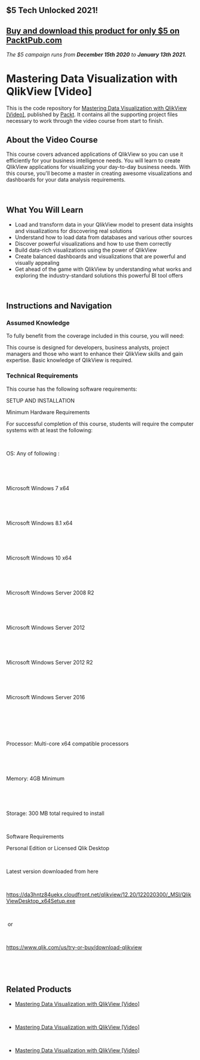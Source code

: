 ## $5 Tech Unlocked 2021!
[Buy and download this product for only $5 on PacktPub.com](https://www.packtpub.com/)
-----
*The $5 campaign         runs from __December 15th 2020__ to __January 13th 2021.__*

# Mastering Data Visualization with QlikView [Video]

This is the code repository for [Mastering Data Visualization with QlikView [Video]](https://www.packtpub.com/big-data-and-business-intelligence/mastering-data-visualization-qlikview-video?utm_source=github&utm_medium=repository&utm_campaign=9781789955002), published by [Packt](https://www.packtpub.com/?utm_source=github). It contains all the supporting project files necessary to work through the video course from start to finish.

## About the Video Course

This course covers advanced applications of QlikView so you can use it efficiently for your business intelligence needs. You will learn to create QlikView applications for visualizing your day-to-day business needs. With this course, you'll become a master in creating awesome visualizations and dashboards for your data analysis requirements.    


 


<H2>What You Will Learn</H2>

<DIV class=book-info-will-learn-text>

<UL>

<LI>Load and transform data in your QlikView model to present data insights and visualizations for discovering real solutions 

<LI>Understand how to load data from databases and various other sources 

<LI>Discover powerful visualizations and how to use them correctly 

<LI>Build data-rich visualizations using the power of QlikView 

<LI>Create balanced dashboards and visualizations that are powerful and visually appealing 

<LI>Get ahead of the game with QlikView by understanding what works and exploring the industry-standard solutions this powerful BI tool offers </LI></UL></DIV>


 


## Instructions and Navigation

### Assumed Knowledge

To fully benefit from the coverage included in this course, you will need:<br/>

This course is designed for developers, business analysts, project managers and those who want to enhance their QlikView skills and gain expertise. Basic knowledge of QlikView is required.        

### Technical Requirements

This course has the following software requirements:<br/>

SETUP AND INSTALLATION

Minimum Hardware Requirements  

For successful completion of this course, students will require the computer systems with at least the following:


 


OS: Any of following :


 


 


Microsoft Windows 7 x64


 


 


Microsoft Windows 8.1 x64


 


 


Microsoft Windows 10 x64


 


 


Microsoft Windows Server 2008 R2


 


 


Microsoft Windows Server 2012


 


 


Microsoft Windows Server 2012 R2


 


 


Microsoft Windows Server 2016


 


 


 


Processor: Multi-core x64 compatible processors


 


 


Memory: 4GB Minimum


 


 


Storage: 300 MB total required to install


 




Software Requirements

Personal Edition or Licensed Qlik Desktop


 


Latest version downloaded from here 


 




https://da3hntz84uekx.cloudfront.net/qlikview/12.20/122020300/_MSI/QlikViewDesktop_x64Setup.exe


 




 or


 




https://www.qlik.com/us/try-or-buy/download-qlikview


 


 




## Related Products

* [Mastering Data Visualization with QlikView [Video]](https://www.packtpub.com/big-data-and-business-intelligence/mastering-data-visualization-qlikview-video?utm_source=github&utm_medium=repository&utm_campaign=9781789955002)


 


* [Mastering Data Visualization with QlikView [Video]](https://www.packtpub.com/big-data-and-business-intelligence/mastering-data-visualization-qlikview-video?utm_source=github&utm_medium=repository&utm_campaign=9781789955002)


 


* [Mastering Data Visualization with QlikView [Video]](https://www.packtpub.com/big-data-and-business-intelligence/mastering-data-visualization-qlikview-video?utm_source=github&utm_medium=repository&utm_campaign=9781789955002)
